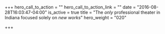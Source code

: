 +++
hero_call_to_action = ""
hero_call_to_action_link = ""
date = "2016-08-28T16:03:47-04:00"
is_active = true
title = "The *only* professional theater in Indiana focused solely on *new works*"
hero_weight = "020"

+++
